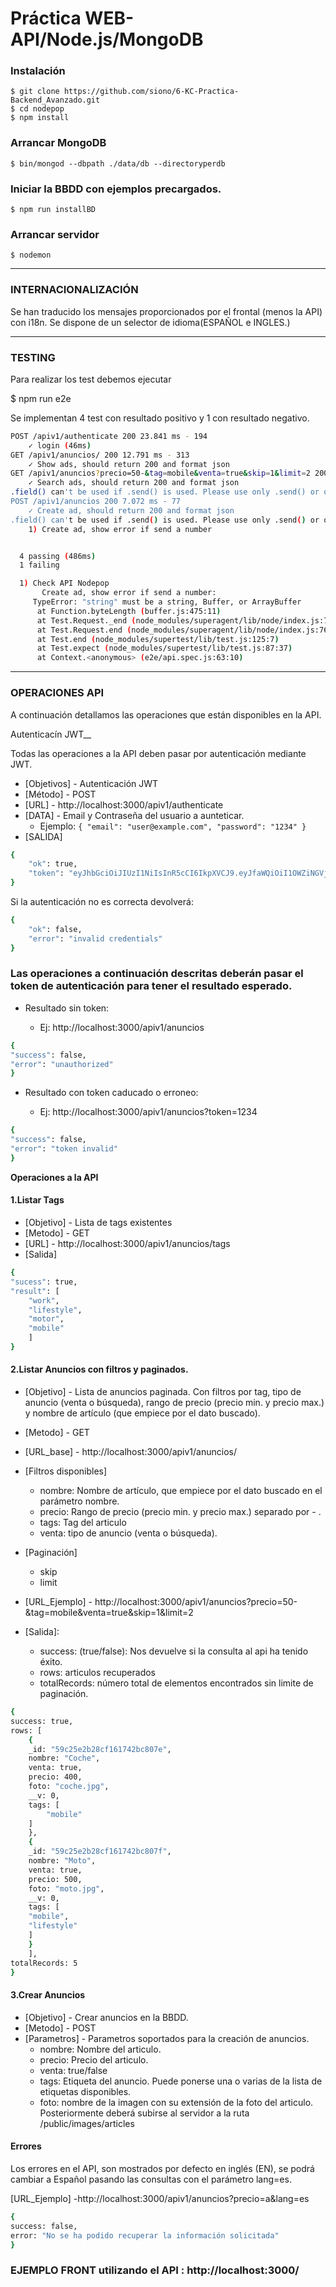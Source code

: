 # Práctica WEB-API/Node.js/MongoDB


### Instalación

	$ git clone https://github.com/siono/6-KC-Practica-Backend_Avanzado.git
	$ cd nodepop
	$ npm install

### Arrancar MongoDB

	$ bin/mongod --dbpath ./data/db --directoryperdb

### Iniciar la BBDD con ejemplos precargados.

	$ npm run installBD
      
### Arrancar servidor

	$ nodemon
      
---

### INTERNACIONALIZACIÓN

Se han traducido los mensajes proporcionados por el frontal (menos la API) con i18n. Se dispone de un selector de idioma(ESPAÑOL e INGLES.)

---

### TESTING

Para realizar los test debemos ejecutar 

$ npm run e2e

Se implementan 4 test con resultado positivo y 1 con resultado negativo.

```sh
POST /apiv1/authenticate 200 23.841 ms - 194
    ✓ login (46ms)
GET /apiv1/anuncios/ 200 12.791 ms - 313
    ✓ Show ads, should return 200 and format json
GET /apiv1/anuncios?precio=50-&tag=mobile&venta=true&skip=1&limit=2 200 5.236 ms - 43
    ✓ Search ads, should return 200 and format json
.field() can't be used if .send() is used. Please use only .send() or only .field() & .attach()
POST /apiv1/anuncios 200 7.072 ms - 77
    ✓ Create ad, should return 200 and format json
.field() can't be used if .send() is used. Please use only .send() or only .field() & .attach()
    1) Create ad, show error if send a number


  4 passing (486ms)
  1 failing

  1) Check API Nodepop
       Create ad, show error if send a number:
     TypeError: "string" must be a string, Buffer, or ArrayBuffer
      at Function.byteLength (buffer.js:475:11)
      at Test.Request._end (node_modules/superagent/lib/node/index.js:791:84)
      at Test.Request.end (node_modules/superagent/lib/node/index.js:764:15)
      at Test.end (node_modules/supertest/lib/test.js:125:7)
      at Test.expect (node_modules/supertest/lib/test.js:87:37)
      at Context.<anonymous> (e2e/api.spec.js:63:10)
```
---

### OPERACIONES API

A continuación detallamos las operaciones que están disponibles en la API.


Autenticacín JWT__

Todas las operaciones a la API deben pasar por autenticación mediante JWT.

* [Objetivos] - Autenticación JWT
* [Método] - POST
* [URL] - http://localhost:3000/apiv1/authenticate
* [DATA] - Email y Contraseña del usuario a aunteticar.
    * Ejemplo: ```{
    "email": "user@example.com",
    "password": "1234"
  }```
* [SALIDA]
```sh
{
    "ok": true,
    "token": "eyJhbGciOiJIUzI1NiIsInR5cCI6IkpXVCJ9.eyJfaWQiOiI1OWZiNGVjYWQ4MmUyZDMzODcwN2Y4Y2YiLCJpYXQiOjE1MDk3ODA5MjgsImV4cCI6MTUwOTc4MTUyOH0.PZQlgFJ88t-MnZuns3HfMwMN2Gyw8nuw6GNXfQqd0BQ"
}
```

Si la autenticación no es correcta devolverá:

```sh
{
    "ok": false,
    "error": "invalid credentials"
}
```


### Las operaciones a continuación descritas deberán pasar el token de autenticación para tener el resultado esperado. 


* Resultado sin token:

    * Ej: http://localhost:3000/apiv1/anuncios

```sh
{
"success": false,
"error": "unauthorized"
}
```

* Resultado con token caducado o erroneo:

    * Ej: http://localhost:3000/apiv1/anuncios?token=1234

```sh
{
"success": false,
"error": "token invalid"
}
```

__Operaciones a la API__

#### 1.Listar Tags 

* [Objetivo] - Lista de tags existentes
* [Metodo] - GET
* [URL] - http://localhost:3000/apiv1/anuncios/tags
* [Salida]

```sh
{
"sucess": true,
"result": [
	"work",
	"lifestyle",
	"motor",
	"mobile"
	]
}
```
#### 2.Listar Anuncios con filtros y paginados.

* [Objetivo] - Lista de anuncios paginada. Con filtros por tag, tipo de anuncio (venta o búsqueda),
rango de precio (precio min. y precio max.) y nombre de artículo (que empiece por el
dato buscado).
* [Metodo] - GET
* [URL_base] - http://localhost:3000/apiv1/anuncios/
* [Filtros disponibles]
	* nombre: Nombre de artículo, que empiece por el dato buscado en el parámetro nombre.
	* precio: Rango de precio (precio min. y precio max.) separado por - .
	* tags: Tag del articulo
	* venta: tipo de anuncio (venta o búsqueda).
* [Paginación]
	* skip
	* limit

* [URL_Ejemplo] - http://localhost:3000/apiv1/anuncios?precio=50-&tag=mobile&venta=true&skip=1&limit=2

* [Salida]:
    * success: (true/false): Nos devuelve si la consulta al api ha tenido éxito.
    * rows: articulos recuperados
    * totalRecords: número total de elementos encontrados sin limite de paginación.
```sh
{
success: true,
rows: [
    {
    _id: "59c25e2b28cf161742bc807e",
    nombre: "Coche",
    venta: true,
    precio: 400,
    foto: "coche.jpg",
    __v: 0,
    tags: [
        "mobile"
    ]
    },
    {
    _id: "59c25e2b28cf161742bc807f",
    nombre: "Moto",
    venta: true,
    precio: 500,
    foto: "moto.jpg",
    __v: 0,
    tags: [
    "mobile",
    "lifestyle"
    ]
    }
    ],
totalRecords: 5
}
```
#### 3.Crear Anuncios 

* [Objetivo] - Crear anuncios en la BBDD.
* [Metodo] - POST
* [Parametros] - Parametros soportados para la creación de anuncios.
    * nombre: Nombre del articulo.
    * precio: Precio del articulo.
    * venta: true/false
    * tags: Etiqueta del anuncio. Puede ponerse una o varias de la lista de etiquetas disponibles.
    * foto: nombre de la imagen con su extensión de la foto del articulo. Posteriormente deberá subirse al servidor a la ruta /public/images/articles


#### Errores

Los errores en el API, son mostrados por defecto en inglés (EN), se podrá cambiar a Español pasando las consultas con el parámetro lang=es.

[URL_Ejemplo] -http://localhost:3000/apiv1/anuncios?precio=a&lang=es

```sh
{
success: false,
error: "No se ha podido recuperar la información solicitada"
}
```

### EJEMPLO FRONT utilizando el API : http://localhost:3000/
